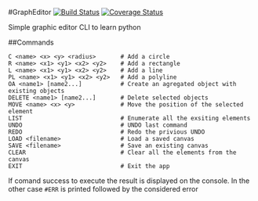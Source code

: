 #GraphEditor
[![Build Status](https://travis-ci.org/pmdartus/GraphEditor.svg?branch=master)](https://travis-ci.org/pmdartus/GraphEditor)
[![Coverage Status](https://coveralls.io/repos/pmdartus/GraphEditor/badge.png?branch=master)](https://coveralls.io/r/pmdartus/GraphEditor?branch=master)

Simple graphic editor CLI to learn python

##Commands

```
C <name> <x> <y> <radius>       # Add a circle
R <name> <x1> <y1> <x2> <y2>    # Add a rectangle
L <name> <x1> <y1> <x2> <y2>    # Add a line
PL <name> <x1> <y1> <x2> <y2>   # Add a polyline
OA <name1> [name2...]           # Create an agregated object with existing objects
DELETE <name1> [name2...]       # Delete selected objects
MOVE <name> <x> <y>             # Move the position of the selected element
LIST                            # Enumerate all the exsiting elements
UNDO                            # UNDO last command
REDO                            # Redo the privious UNDO
LOAD <filename>                 # Load a saved canvas
SAVE <filename>                 # Save an existing canvas
CLEAR                           # Clear all the elements from the canvas
EXIT                            # Exit the app
```

If comand success to execute the result is displayed on the console.
In the other case `#ERR` is printed followed by the considered error
